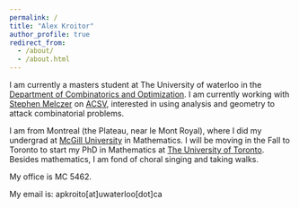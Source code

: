 ```yaml
---
permalink: /
title: "Alex Kroitor"
author_profile: true
redirect_from: 
  - /about/
  - /about.html
---
```


I am currently a masters student at The University of waterloo in the [Department of Combinatorics and Optimization](https://uwaterloo.ca/combinatorics-and-optimization/). I am currently working with [Stephen Melczer](https://melczer.ca/) on [ACSV](https://acsvproject.com/), interested in using analysis and geometry to attack combinatorial problems.

I am from Montreal (the Plateau, near le Mont Royal), where I did my undergrad at [McGill University](https://www.mcgill.ca/mathstat/) in Mathematics. I will be moving in the Fall to Toronto to start my PhD in Mathematics at [The University of Toronto](https://www.mathematics.utoronto.ca/). Besides mathematics, I am fond of choral singing and taking walks.

My office is MC 5462.

My email is: apkroito[at]uwaterloo[dot]ca

<!---
Map to Office
# ======

# ![A map of the 5th floor of MC](/images/MCFloor5.png)
-->
